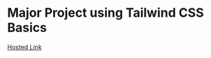 # Major Project using Tailwind CSS Basics 
[Hosted Link](https://ganesh-patel.github.io/Tailwind-Project/Major-Project-Tailwind/index.html)
